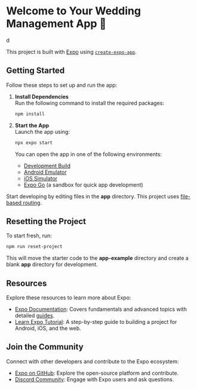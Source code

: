 # Welcome to Your Wedding Management App 👋

d

This project is built with [Expo](https://expo.dev) using [`create-expo-app`](https://www.npmjs.com/package/create-expo-app).

## Getting Started

Follow these steps to set up and run the app:

1. **Install Dependencies**  
   Run the following command to install the required packages:

   ```bash
   npm install
   ```

2. **Start the App**  
   Launch the app using:

   ```bash
   npx expo start
   ```

   You can open the app in one of the following environments:

   - [Development Build](https://docs.expo.dev/develop/development-builds/introduction/)
   - [Android Emulator](https://docs.expo.dev/workflow/android-studio-emulator/)
   - [iOS Simulator](https://docs.expo.dev/workflow/ios-simulator/)
   - [Expo Go](https://expo.dev/go) (a sandbox for quick app development)

Start developing by editing files in the **app** directory. This project uses [file-based routing](https://docs.expo.dev/router/introduction).

## Resetting the Project

To start fresh, run:

```bash
npm run reset-project
```

This will move the starter code to the **app-example** directory and create a blank **app** directory for development.

## Resources

Explore these resources to learn more about Expo:

- [Expo Documentation](https://docs.expo.dev/): Covers fundamentals and advanced topics with detailed [guides](https://docs.expo.dev/guides).
- [Learn Expo Tutorial](https://docs.expo.dev/tutorial/introduction/): A step-by-step guide to building a project for Android, iOS, and the web.

## Join the Community

Connect with other developers and contribute to the Expo ecosystem:

- [Expo on GitHub](https://github.com/expo/expo): Explore the open-source platform and contribute.
- [Discord Community](https://chat.expo.dev): Engage with Expo users and ask questions.
